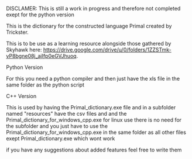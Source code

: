 DISCLAMER:
This is still a work in progress and therefore not completed exept for the python version

This is the dictionary for the constructed language Primal created by Trickster.

This is to be use as a learning resource alongside those gathered by Skyhawk here: https://drive.google.com/drive/u/0/folders/1ZZSTmk-vP8bgne08j_ajIfp0eGVJhuoq.

Python Version

For this you need a python compiler and then just have the xls file in the same folder as the python script

C++ Version

This is used by having the Primal_dictionary.exe file and in a subfolder named "resources" have the csv files and and the Primal_dictionary_for_windows_cpp.exe for linux use there is no need for the subfolder and you just have to use the Primal_dictionary_for_windows_cpp.exe in the same folder as all other files exept Primal_dictionary.exe which wont work

if you have any suggestions about added features feel free to write them
